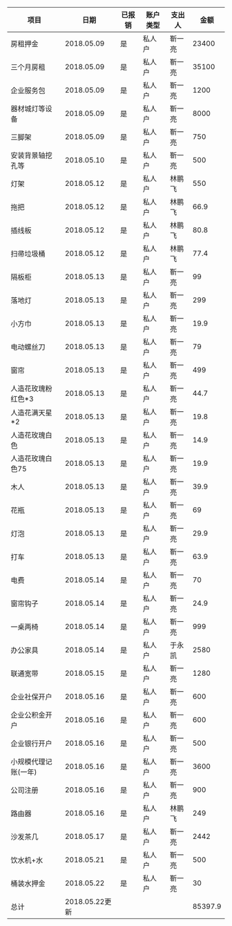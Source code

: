 | **项目**      | **日期**       | **已报销** | **账户类型** | **支出人** | **金额**  |
| ----------- | ------------ | ------- | -------- | ------- | ------- |
| 房租押金        | 2018.05.09   | 是       | 私人户      | 靳一亮     | 23400   |
| 三个月房租       | 2018.05.09   | 是       | 私人户      | 靳一亮     | 35100   |
| 企业服务包       | 2018.05.09   | 是       | 私人户      | 靳一亮     | 1200    |
| 器材城灯等设备     | 2018.05.09   | 是       | 私人户      | 靳一亮     | 8000    |
| 三脚架         | 2018.05.09   | 是       | 私人户      | 靳一亮     | 750     |
| 安装背景轴挖孔等    | 2018.05.10   | 是       | 私人户      | 靳一亮     | 500     |
| 灯架          | 2018.05.12   | 是       | 私人户      | 林鹏飞     | 550     |
| 拖把          | 2018.05.12   | 是       | 私人户      | 林鹏飞     | 66.9    |
| 插线板         | 2018.05.12   | 是       | 私人户      | 林鹏飞     | 80.8    |
| 扫帚垃圾桶       | 2018.05.12   | 是       | 私人户      | 林鹏飞     | 77.4    |
| 隔板柜         | 2018.05.13   | 是       | 私人户      | 靳一亮     | 99      |
| 落地灯         | 2018.05.13   | 是       | 私人户      | 靳一亮     | 299     |
| 小方巾         | 2018.05.13   | 是       | 私人户      | 靳一亮     | 19.9    |
| 电动螺丝刀       | 2018.05.13   | 是       | 私人户      | 靳一亮     | 79      |
| 窗帘          | 2018.05.13   | 是       | 私人户      | 靳一亮     | 499     |
| 人造花玫瑰粉红色*3  | 2018.05.13   | 是       | 私人户      | 靳一亮     | 44.7    |
| 人造花满天星*2    | 2018.05.13   | 是       | 私人户      | 靳一亮     | 19.8    |
| 人造花玫瑰白色     | 2018.05.13   | 是       | 私人户      | 靳一亮     | 14.9    |
| 人造花玫瑰白色75   | 2018.05.13   | 是       | 私人户      | 靳一亮     | 19.9    |
| 木人          | 2018.05.13   | 是       | 私人户      | 靳一亮     | 39.9    |
| 花瓶          | 2018.05.13   | 是       | 私人户      | 靳一亮     | 69      |
| 灯泡          | 2018.05.13   | 是       | 私人户      | 靳一亮     | 29.9    |
| 打车          | 2018.05.13   | 是       | 私人户      | 靳一亮     | 63.9    |
| 电费          | 2018.05.14   | 是       | 私人户      | 靳一亮     | 70      |
| 窗帘钩子        | 2018.05.14   | 是       | 私人户      | 靳一亮     | 24.9    |
| 一桌两椅        | 2018.05.14   | 是       | 私人户      | 靳一亮     | 999     |
| 办公家具        | 2018.05.14   | 是       | 私人户      | 于永凯     | 2580    |
| 联通宽带        | 2018.05.15   | 是       | 私人户      | 靳一亮     | 1280    |
| 企业社保开户      | 2018.05.16   | 是       | 私人户      | 靳一亮     | 600     |
| 企业公积金开户     | 2018.05.16   | 是       | 私人户      | 靳一亮     | 600     |
| 企业银行开户      | 2018.05.16   | 是       | 私人户      | 靳一亮     | 500     |
| 小规模代理记账(一年) | 2018.05.16   | 是       | 私人户      | 靳一亮     | 3600    |
| 公司注册        | 2018.05.16   | 是       | 私人户      | 靳一亮     | 900     |
| 路由器         | 2018.05.16   | 是       | 私人户      | 林鹏飞     | 249     |
| 沙发茶几        | 2018.05.17   | 是       | 私人户      | 靳一亮     | 2442    |
| 饮水机+水       | 2018.05.21   | 是       | 私人户      | 靳一亮     | 500     |
| 桶装水押金       | 2018.05.22   | 是       | 私人户      | 靳一亮     | 30      |
| 总计          | 2018.05.22更新 |         |          |         | 85397.9 |